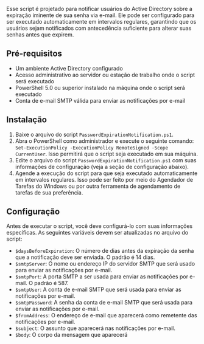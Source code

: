 <p>Esse script é projetado para notificar usuários do Active Directory sobre a expiração iminente de sua senha via e-mail. Ele pode ser configurado para ser executado automaticamente em intervalos regulares, garantindo que os usuários sejam notificados com antecedência suficiente para alterar suas senhas antes que expirem.</p>

<h2>Pré-requisitos</h2>
<ul>
	<li>Um ambiente Active Directory configurado</li>
	<li>Acesso administrativo ao servidor ou estação de trabalho onde o script será executado</li>
	<li>PowerShell 5.0 ou superior instalado na máquina onde o script será executado</li>
	<li>Conta de e-mail SMTP válida para enviar as notificações por e-mail</li>
</ul>

<h2>Instalação</h2>
<ol>
	<li>Baixe o arquivo do script <code>PasswordExpirationNotification.ps1</code>.</li>
	<li>Abra o PowerShell como administrador e execute o seguinte comando: <code>Set-ExecutionPolicy -ExecutionPolicy RemoteSigned -Scope CurrentUser</code>. Isso permitirá que o script seja executado em sua máquina.</li>
	<li>Edite o arquivo do script <code>PasswordExpirationNotification.ps1</code> com suas informações de configuração (veja a seção de configuração abaixo).</li>
	<li>Agende a execução do script para que seja executado automaticamente em intervalos regulares. Isso pode ser feito por meio do Agendador de Tarefas do Windows ou por outra ferramenta de agendamento de tarefas de sua preferência.</li>
</ol>

<h2>Configuração</h2>
<p>Antes de executar o script, você deve configurá-lo com suas informações específicas. As seguintes variáveis devem ser atualizadas no arquivo do script:</p>

<ul>
	<li><code>$daysBeforeExpiration</code>: O número de dias antes da expiração da senha que a notificação deve ser enviada. O padrão é 14 dias.</li>
	<li><code>$smtpServer</code>: O nome ou endereço IP do servidor SMTP que será usado para enviar as notificações por e-mail.</li>
	<li><code>$smtpPort</code>: A porta SMTP a ser usada para enviar as notificações por e-mail. O padrão é 587.</li>
	<li><code>$smtpUser</code>: A conta de e-mail SMTP que será usada para enviar as notificações por e-mail.</li>
	<li><code>$smtpPassword</code>: A senha da conta de e-mail SMTP que será usada para enviar as notificações por e-mail.</li>
	<li><code>$fromAddress</code>: O endereço de e-mail que aparecerá como remetente das notificações por e-mail.</li>
	<li><code>$subject</code>: O assunto que aparecerá nas notificações por e-mail.</li>
	<li><code>$body</code>: O corpo da mensagem que aparecerá

